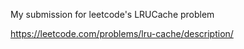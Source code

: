 My submission for leetcode's LRUCache problem

https://leetcode.com/problems/lru-cache/description/
